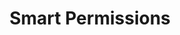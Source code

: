 ---
layout: solution
title: Smart Permissions
status: stable
order: 3
identifier: smart-permissions
permalink: /sp/
main-color: seagreen
logo-acronym: SP
logo-section: Auth
short-name: Smart Permissions
full-name: Smart Permissions
description: Module for OpenText™ Content Suite™, improving content access and extending the audit log, leveraging user experience in accessing content, improving user adoption on the platform.
twitter-url: https://twitter.com/VigletTweet
youtube-channel: https://www.youtube.com/channel/UCMOUMnOecpTV05LpLytawuw
social-image: https://viglet.com/static_files/img/motion_logo.png
facebook-url: https://www.facebook.com/viglet
categories: ["ecm", "opentext"]
---